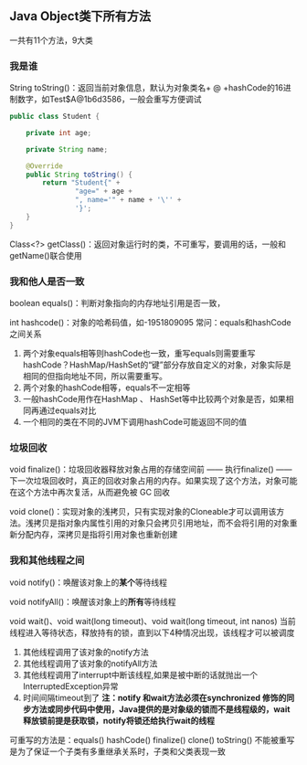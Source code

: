 ## Java Object类下所有方法

一共有11个方法，9大类

### 我是谁
String toString()：返回当前对象信息，默认为对象类名+ @ +hashCode的16进制数字，如Test$A@1b6d3586，一般会重写方便调试
```java
public class Student {

    private int age;

    private String name;

    @Override
    public String toString() {
        return "Student{" +
                "age=" + age +
                ", name='" + name + '\'' +
                '}';
    }
}

```

Class<?> getClass()：返回对象运行时的类，不可重写，要调用的话，一般和getName()联合使用

### 我和他人是否一致
boolean equals()：判断对象指向的内存地址引用是否一致，

int hashcode()：对象的哈希码值，如-1951809095
常问：equals和hashCode之间关系
1. 两个对象equals相等则hashCode也一致，重写equals则需要重写hashCode？HashMap/HashSet的“键”部分存放自定义的对象，对象实际是相同的但指向地址不同，所以需要重写。 
2. 两个对象的hashCode相等，equals不一定相等
3. 一般hashCode用作在HashMap 、 HashSet等中比较两个对象是否，如果相同再通过equals对比
4. 一个相同的类在不同的JVM下调用hashCode可能返回不同的值

### 垃圾回收
void finalize()：垃圾回收器释放对象占用的存储空间前 —— 执行finalize() —— 下一次垃圾回收时，真正的回收对象占用的内存。如果实现了这个方法，对象可能在这个方法中再次复活，从而避免被 GC 回收

void clone()：实现对象的浅拷贝，只有实现对象的Cloneable才可以调用该方法。浅拷贝是指对象内属性引用的对象只会拷贝引用地址，而不会将引用的对象重新分配内存，深拷贝是指将引用对象也重新创建

### 我和其他线程之间
void notify()：唤醒该对象上的**某个**等待线程

void notifyAll()：唤醒该对象上的**所有**等待线程

void wait()、void wait(long timeout)、void wait(long timeout, int nanos)
当前线程进入等待状态，释放持有的锁，直到以下4种情况出现，该线程才可以被调度

1. 其他线程调用了该对象的notify方法
2. 其他线程调用了该对象的notifyAll方法
3. 其他线程调用了interrupt中断该线程,如果是被中断的话就抛出一个InterruptedException异常
4. 时间间隔timeout到了
**注：notify 和wait方法必须在synchronized 修饰的同步方法或同步代码中使用，Java提供的是对象级的锁而不是线程级的，wait释放锁前提是获取锁，notify将锁还给执行wait的线程**


可重写的方法是：equals() hashCode() finalize() clone() toString()
不能被重写是为了保证一个子类有多重继承关系时，子类和父类表现一致